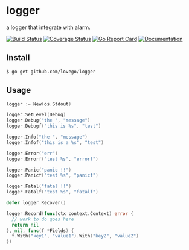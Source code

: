 # logger
a logger that integrate with alarm.

[![Build Status](https://github.com/lovego/logger/actions/workflows/go.yml/badge.svg)](https://github.com/lovego/logger/actions/workflows/go.yml)
[![Coverage Status](https://coveralls.io/repos/github/lovego/logger/badge.svg?branch=master)](https://coveralls.io/github/lovego/logger)
[![Go Report Card](https://goreportcard.com/badge/github.com/lovego/logger)](https://goreportcard.com/report/github.com/lovego/logger)
[![Documentation](https://pkg.go.dev/badge/github.com/lovego/logger)](https://pkg.go.dev/github.com/lovego/logger@v0.0.1)

## Install
`$ go get github.com/lovego/logger`

## Usage
```go
logger := New(os.Stdout)

logger.SetLevel(Debug)
logger.Debug("the ", "message")
logger.Debugf("this is %s", "test")

logger.Info("the ", "message")
logger.Infof("this is a %s", "test")

logger.Error("err")
logger.Errorf("test %s", "errorf")

logger.Panic("panic !!")
logger.Panicf("test %s", "panicf")

logger.Fatal("fatal !!")
logger.Fatalf("test %s", "fatalf")

defer logger.Recover()

logger.Record(func(ctx context.Context) error {
  // work to do goes here
  return nil
}, nil, func(f *Fields) {
  f.With("key1", "value1").With("key2", "value2")
})
```

